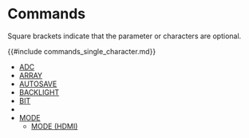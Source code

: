 # Commands

Square brackets indicate that the parameter or characters are optional.

{{#include commands_single_character.md}}

* [ADC](commands/adc.md)
* [ARRAY](commands/array.md)
* [AUTOSAVE](commands/autosave.md)
* [BACKLIGHT](commands/backlight.md)
* [BIT](commands/bit.md)
* 
* [MODE](commands/mode.md)
  * [MODE (HDMI)](commands/mode_hdmi.md)